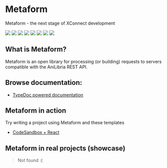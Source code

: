 # Metaform

Metaform - the next stage of XConnect development

![](https://img.shields.io/github/issues/maxqwars/metaform)
![](https://img.shields.io/github/forks/maxqwars/metaform)
![](https://img.shields.io/github/stars/maxqwars/metaform)
![](https://img.shields.io/github/license/maxqwars/metaform)
![](https://img.shields.io/librariesio/dependents/npm/@maxqwars/metaform)
![](https://img.shields.io/github/release-date/maxqwars/metaform)
![](https://img.shields.io/github/contributors/maxqwars/metaform)
![](https://img.shields.io/github/package-json/v/maxqwars/metaform)

## What is Metaform?

Metaform is an open library for processing (or building) requests to servers compatible with the AniLibria REST API.

## Browse documentation:

- [TypeDoc powered documentation](https://maxqwars.github.io/metaform/)

## Metaform in action

Try writing a project using Metaform and these templates

- [CodeSandbox + React](https://codesandbox.io/s/gallant-galois-0puc4i)

## Metaform in real projects (showcase)

> Not found :(

